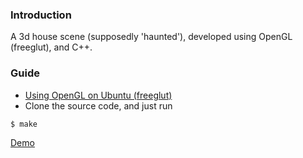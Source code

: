 ### Introduction

A 3d house scene (supposedly 'haunted'), developed using OpenGL (freeglut), and C++.

### Guide

- [Using OpenGL on Ubuntu (freeglut)](https://gist.github.com/AbdullahKady/f2782157991df652c2baee0bba05b788)
- Clone the source code, and just run
```
$ make
```
[Demo](https://drive.google.com/open?id=1T-rE3otCMdt43aq30-IMe1Jq7puAQk6V)
